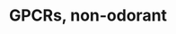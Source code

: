 ---
annotations:
- type: Pathway Ontology
  value: G protein mediated signaling pathway
authors:
- TestUser
- Ehsiao
- MaintBot
- Khanspers
- Ddigles
- Eweitz
description: Listing of non-odorant Mouse GCPRs by coupling.
last-edited: 2021-05-23
organisms:
- Mus musculus
redirect_from:
- /index.php/Pathway:WP1396
- /instance/WP1396
schema-jsonld:
- '@context': https://schema.org/
  '@id': https://wikipathways.github.io/pathways/WP1396.html
  '@type': Dataset
  creator:
    '@type': Organization
    name: WikiPathways
  description: Listing of non-odorant Mouse GCPRs by coupling.
  keywords:
  - Darc
  - Chrm5
  - Pth2r
  - Cx3cr1
  - Ptger1
  - Grm3
  - Ghsr
  - Fzd6
  - Hrh4
  - Lpar2
  - Ntsr2
  - F2rl1
  - P2ry14
  - Agtr2
  - Adrb3
  - Sstr5
  - Gnrhr
  - Ccr9
  - Galr2
  - Fpr1
  - Ednrb
  - Tas2r130
  - Hrh3
  - Hcrtr1
  - Smo
  - P2ry6
  - Rxfp1
  - Niacr1
  - Htr6
  - Ptger2
  - Htr1d
  - Lpar3
  - Hcrtr2
  - Il8ra
  - Hrh2
  - Celsr2
  - Gprc5b
  - Bai1
  - Rgr
  - Gpr65
  - Drd1a
  - Fzd2
  - Tacr1
  - Adcyap1r1
  - Avpr2
  - C3ar1
  - Bdkrb1
  - Htr5a
  - Uts2r
  - Adra1b
  - S1pr1
  - Ptger3
  - Ffar2
  - Prokr1
  - Rxfp2
  - Tas2r123
  - Lpar1
  - P2ry5
  - Prlhr
  - Gpr143
  - Chrm3
  - Adora1
  - Tas2r103
  - P2ry10
  - Trhr
  - Gprc5d
  - Htr1a
  - Crhr2
  - Tas2r108
  - Nmur1
  - Ccr3
  - Htr4
  - Casr
  - Ccr2
  - Ccr1
  - Glp1r
  - Glp2r
  - Cxcr7
  - Grm8
  - Ptger4
  - Lphn3
  - Nmbr
  - Htr2b
  - Ghrhr
  - Htr2a
  - Lphn1
  - Mas1
  - Ltb4r1
  - Mc1r
  - Htr1b
  - LOC100048816
  - Ccrl2
  - P2ry13
  - Grpr
  - Chrm2
  - Ccr7
  - Htr5b
  - Tas2r121
  - Htr7
  - Npsr1
  - Calcr
  - Qrfpr
  - Cxcr3
  - Cckar
  - Ednra
  - Adra2c
  - Mrgprd
  - Mc2r
  - Lpar5
  - Gpr56
  - Sucnr1
  - Sstr4
  - Rrh
  - Vipr1
  - Ntsr1
  - Gprc6a
  - Calcrl
  - Tas2r144
  - Htr1f
  - Cxcr5
  - Oprm1
  - Npbwr1
  - Oxgr1
  - P2ry4
  - Gpr174
  - Agtr1a
  - Gcgr
  - Npy5r
  - Ccr1l1
  - Lpar4
  - Cysltr1
  - Adrb2
  - Crhr1
  - Opn4
  - Ccr8
  - Adora2b
  - Cxcr4
  - Tas2r105
  - Grm1
  - S1pr4
  - Npy2r
  - Fzd7
  - Gpr132
  - Mtnr1a
  - Tas2r118
  - Rxfp4
  - Vipr2
  - Adra2a
  - Gipr
  - Ptgir
  - Mc3r
  - Avpr1a
  - Drd4
  - Tas2r119
  - Oprk1
  - Ppyr1
  - LOC100048050
  - Fzd9
  - Cd97
  - Lphn2
  - Sctr
  - Kiss1r
  - Fshr
  - Npy1r
  - Tacr2
  - Sstr1
  - P2ry2
  - Oprd1
  - Avpr1b
  - Grm6
  - Lhcgr
  - Gabbr1
  - Gpr120
  - Tas2r140
  - F2r
  - Fzd1
  - Fzd5
  - Bai3
  - S1pr5
  - Ccbp2
  - F2rl3
  - Oxtr
  - Gpr77
  - Gprc5a
  - Grm2
  - Hrh1
  - Ptgdr
  - Aplnr
  - Bdkrb2
  - Eltd1
  - Taar1
  - Galr1
  - Gpr18
  - Drd2
  - S1pr2
  - P2ry12
  - Fzd4
  - Tbxa2r
  - Adora3
  - S1pr3
  - Gpr17
  - Fzd3
  - Ffar1
  - Il8rb
  - Gpr119
  - Ptgfr
  - Rxfp3
  - Mc4r
  - Xcr1
  - Gpr50
  - Cxcr6
  - Tshr
  - Nmur2
  - Npy6r
  - Adrb1
  - Adra1a
  - Htr2c
  - Cnr1
  - Emr4
  - Tacr3
  - Pth1r
  - Chrm4
  - Drd3
  - Gpr68
  - Tas2r126
  - Agtr1b
  - Cckbr
  - C5ar1
  - Opn3
  - Emr1
  - Tas2r137
  - Chrm1
  - Tas2r110
  - Drd5
  - Adra2b
  - Ffar3
  - Prokr2
  - Grm7
  - F2rl2
  - Adra1d
  - Mchr1
  - Ltb4r2
  - Grm5
  - Galr3
  - Celsr1
  - Mc5r
  - Ccr6
  - Sstr3
  - Ccr4
  - Cnr2
  - Ptafr
  - Fzd8
  - Celsr3
  - Gpr15
  - Cysltr2
  - P2ry1
  - Adora2a
  - Sstr2
  - Opn5
  - Gabbr2
  - Grm4
  - Gper
  - Gpbar1
  - Gpr64
  - Mtnr1b
  - Npffr2
  - Ccr10
  - Gpr6
  license: CC0
  name: GPCRs, non-odorant
seo: CreativeWork
title: GPCRs, non-odorant
wpid: WP1396
---